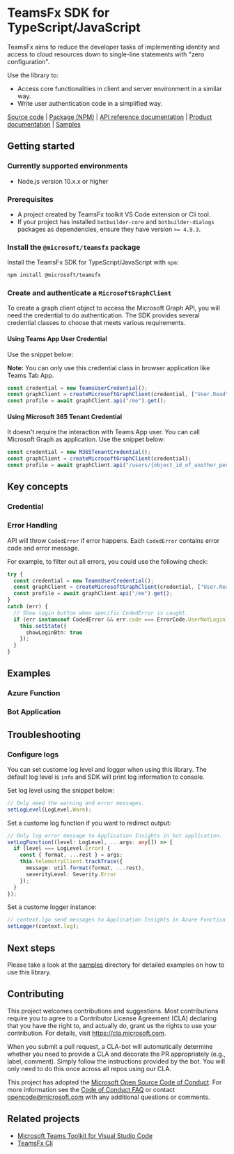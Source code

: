 # TeamsFx SDK for TypeScript/JavaScript

TeamsFx aims to reduce the developer tasks of implementing identity and access to cloud resources down to single-line statements with "zero configuration".

Use the library to:

- Access core functionalities in client and server environment in a similar way.
- Write user authentication code in a simplified way.

[Source code](https://github.com/OfficeDev/TeamsFx/tree/main/packages/sdk) |
[Package (NPM)](https://www.npmjs.com/package/@microsoft/teamsfx) |
[API reference documentation]() |
[Product documentation]() |
[Samples](https://github.com/OfficeDev/TeamsFx-Samples)

## Getting started

### Currently supported environments

- Node.js version 10.x.x or higher

### Prerequisites

- A project created by TeamsFx toolkit VS Code extension or Cli tool.
- If your project has installed `botbuilder-core` and `botbuilder-dialogs` packages as dependencies, ensure they have version `>= 4.9.3`.

### Install the `@microsoft/teamsfx` package

Install the TeamsFx SDK for TypeScript/JavaScript with `npm`:

```bash
npm install @microsoft/teamsfx
```

### Create and authenticate a `MicrosoftGraphClient`

To create a graph client object to access the Microsoft Graph API, you will need the credential to do authentication. The SDK provides several credential classes to choose that meets various requirements.

#### Using Teams App User Credential

Use the snippet below:

**Note:** You can only use this credential class in browser application like Teams Tab App.

```ts
const credential = new TeamsUserCredential();
const graphClient = createMicrosoftGraphClient(credential, ["User.Read"]); // Initializes MS Graph SDK using our MsGraphAuthProvider
const profile = await graphClient.api("/me").get();
```

#### Using Microsoft 365 Tenant Credential

It doesn't require the interaction with Teams App user. You can call Microsoft Graph as application.
Use the snippet below:

```ts
const credential = new M365TenantCredential();
const graphClient = createMicrosoftGraphClient(credential);
const profile = await graphClient.api("/users/{object_id_of_another_people}").get();
```

## Key concepts

### Credential

### Error Handling

API will throw `CodedError` if error happens. Each `CodedError` contains error code and error message.

For example, to filter out all errors, you could use the following check:

```ts
try {
  const credential = new TeamsUserCredential();
  const graphClient = createMicrosoftGraphClient(credential, ["User.Read"]); // Initializes MS Graph SDK using our MsGraphAuthProvider
  const profile = await graphClient.api("/me").get();
}
catch (err) {
  // Show login button when specific CodedError is caught.
  if (err instanceof CodedError && err.code === ErrorCode.UserNotLogin) {
    this.setState({
      showLoginBtn: true
    });
  }
}
```

## Examples

### Azure Function

### Bot Application

## Troubleshooting

### Configure logs

You can set custome log level and logger when using this library.
The default log level is `info` and SDK will print log information to console.

Set log level using the snippet below:
```ts
// Only need the warning and error messages.
setLogLevel(LogLevel.Warn);
```

Set a custome log function if you want to redirect output:
```ts
// Only log error message to Application Insights in bot application.
setLogFunction((level: LogLevel, ...args: any[]) => {
  if (level === LogLevel.Error) {
    const { format, ...rest } = args;
    this.telemetryClient.trackTrace({
      message: util.format(format, ...rest),
      severityLevel: Severity.Error
    });
  }
});
```

Set a custome logger instance:
```ts
// context.lgo send messages to Application Insights in Azure Function
setLogger(context.log);
```

## Next steps

Please take a look at the
[samples]()
directory for detailed examples on how to use this library.

## Contributing

This project welcomes contributions and suggestions. Most contributions require you to agree to a
Contributor License Agreement (CLA) declaring that you have the right to, and actually do, grant us
the rights to use your contribution. For details, visit https://cla.microsoft.com.

When you submit a pull request, a CLA-bot will automatically determine whether you need to provide
a CLA and decorate the PR appropriately (e.g., label, comment). Simply follow the instructions
provided by the bot. You will only need to do this once across all repos using our CLA.

This project has adopted the [Microsoft Open Source Code of Conduct](https://opensource.microsoft.com/codeofconduct/).
For more information see the [Code of Conduct FAQ](https://opensource.microsoft.com/codeofconduct/faq/) or
contact [opencode@microsoft.com](mailto:opencode@microsoft.com) with any additional questions or comments.

## Related projects

- [Microsoft Teams Toolkit for Visual Studio Code](https://github.com/OfficeDev/TeamsFx/tree/main/packages/vscode-extension)
- [TeamsFx Cli](https://github.com/OfficeDev/TeamsFx/tree/main/packages/cli)
